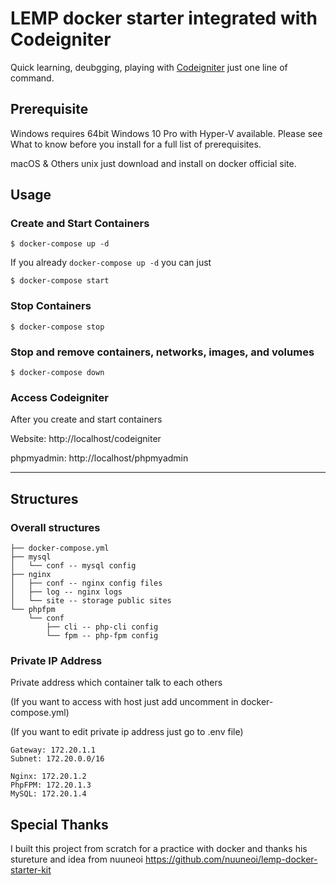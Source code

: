 # LEMP docker starter integrated with Codeigniter

Quick learning, deubgging, playing with [Codeigniter](https://codeigniter.com/) just one line of command.

## Prerequisite

Windows requires 64bit Windows 10 Pro with Hyper-V available. Please see What to know before you install for a full list of prerequisites.

macOS & Others unix just download and install on docker official site.

## Usage

### Create and Start Containers

```
$ docker-compose up -d
```

If you already ```docker-compose up -d``` you can just

```
$ docker-compose start
```

### Stop Containers

```
$ docker-compose stop
```

### Stop and remove containers, networks, images, and volumes

```
$ docker-compose down
```

### Access Codeigniter

After you create and start containers

Website: http://localhost/codeigniter

phpmyadmin: http://localhost/phpmyadmin

---

## Structures

### Overall structures

```
├── docker-compose.yml
├── mysql
│   └── conf -- mysql config
├── nginx
│   ├── conf -- nginx config files
│   ├── log -- nginx logs
│   └── site -- storage public sites
└── phpfpm
    └── conf
        ├── cli -- php-cli config
        └── fpm -- php-fpm config
```
### Private IP Address 

Private address which container talk to each others


(If you want to access with host just add uncomment in docker-compose.yml)


(If you want to edit private ip address just go to .env file)

```
Gateway: 172.20.1.1
Subnet: 172.20.0.0/16

Nginx: 172.20.1.2
PhpFPM: 172.20.1.3
MySQL: 172.20.1.4
```

## Special Thanks

I built this project from scratch for a practice with docker and thanks his stureture and idea from nuuneoi https://github.com/nuuneoi/lemp-docker-starter-kit

